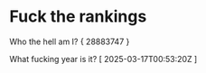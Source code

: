 # Fuck the rankings

Who the hell am I?
{ 28883747 }

What fucking year is it?
[ 2025-03-17T00:53:20Z ]
